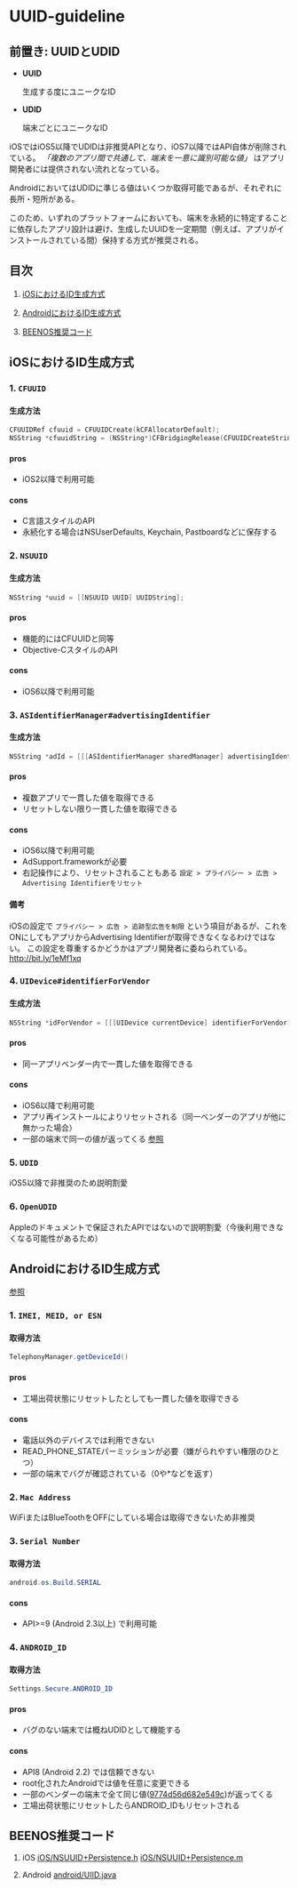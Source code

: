 UUID-guideline
==============

## 前置き: UUIDとUDID
  - **UUID**

    生成する度にユニークなID

  - **UDID**

    端末ごとにユニークなID


iOSではiOS5以降でUDIDは非推奨APIとなり、iOS7以降ではAPI自体が削除されている。
*「複数のアプリ間で共通して、端末を一意に識別可能な値」* はアプリ開発者には提供されない流れとなっている。

AndroidにおいてはUDIDに準じる値はいくつか取得可能であるが、それぞれに長所・短所がある。

このため、いずれのプラットフォームにおいても、端末を永続的に特定することに依存したアプリ設計は避け、生成したUUIDを一定期間（例えば、アプリがインストールされている間）保持する方式が推奨される。

## 目次

1. [iOSにおけるID生成方式](#iOS)

2. [AndroidにおけるID生成方式](#android)

3. [BEENOS推奨コード](#beenos%E6%8E%A8%E5%A5%A8%E3%82%B3%E3%83%BC%E3%83%89)

## <a id="iOS">iOSにおけるID生成方式</a>


### 1. `CFUUID`

#### 生成方法

```objective-c
CFUUIDRef cfuuid = CFUUIDCreate(kCFAllocatorDefault);
NSString *cfuuidString = (NSString*)CFBridgingRelease(CFUUIDCreateString(kCFAllocatorDefault, cfuuid));
```

#### pros
  * iOS2以降で利用可能

#### cons
  * C言語スタイルのAPI
  * 永続化する場合はNSUserDefaults, Keychain, Pastboardなどに保存する


### 2. `NSUUID`

#### 生成方法

```objective-c
NSString *uuid = [[NSUUID UUID] UUIDString];
```

#### pros
  * 機能的にはCFUUIDと同等
  * Objective-CスタイルのAPI

#### cons
  * iOS6以降で利用可能


### 3. `ASIdentifierManager#advertisingIdentifier`

#### 生成方法

```objective-c
NSString *adId = [[[ASIdentifierManager sharedManager] advertisingIdentifier] UUIDString];
```

#### pros
  * 複数アプリで一貫した値を取得できる
  * リセットしない限り一貫した値を取得できる

#### cons
  * iOS6以降で利用可能
  * AdSupport.frameworkが必要
  * 右記操作により、リセットされることもある
    `設定 > プライバシー > 広告 > Advertising Identifierをリセット`

#### 備考
iOSの設定で
`プライバシー > 広告 > 追跡型広告を制限`
という項目があるが、これをONにしてもアプリからAdvertising Identifierが取得できなくなるわけではない。
この設定を尊重するかどうかはアプリ開発者に委ねられている。
http://bit.ly/1eMf1xq

### 4. `UIDevice#identifierForVendor`

#### 生成方法

```objective-c
NSString *idForVendor = [[[UIDevice currentDevice] identifierForVendor] UUIDString];
```

#### pros
  * 同一アプリベンダー内で一貫した値を取得できる

#### cons
  * iOS6以降で利用可能
  * アプリ再インストールによりリセットされる（同一ベンダーのアプリが他に無かった場合）
  * 一部の端末で同一の値が返ってくる [参照](http://stackoverflow.com/questions/12605257/the-advertisingidentifier-and-identifierforvendor-return-00000000-0000-0000-000)

### 5. `UDID`
  iOS5以降で非推奨のため説明割愛

### 6. `OpenUDID`
  Appleのドキュメントで保証されたAPIではないので説明割愛（今後利用できなくなる可能性があるため）


## <a id="android">AndroidにおけるID生成方式</a>

[参照](http://android-developers.blogspot.jp/2011/03/identifying-app-installations.html)

### 1. `IMEI, MEID, or ESN`

#### 取得方法

```java
TelephonyManager.getDeviceId()
```

#### pros
  * 工場出荷状態にリセットしたとしても一貫した値を取得できる

#### cons
  * 電話以外のデバイスでは利用できない
  * READ_PHONE_STATEパーミッションが必要（嫌がられやすい権限のひとつ）
  * 一部の端末でバグが確認されている（0や*などを返す）

### 2. `Mac Address`
WiFiまたはBlueToothをOFFにしている場合は取得できないため非推奨

### 3. `Serial Number`

#### 取得方法

```java
android.os.Build.SERIAL
```

#### cons
  * API>=9 (Android 2.3以上) で利用可能

### 4. `ANDROID_ID`

#### 取得方法

```java
Settings.Secure.ANDROID_ID
```

#### pros
  * バグのない端末では概ねUDIDとして機能する
#### cons
  * API8 (Android 2.2) では信頼できない
  * root化されたAndroidでは値を任意に変更できる
  * 一部のベンダーの端末で全て同じ値([9774d56d682e549c](http://www.google.com/search?sourceid=chrome&ie=UTF-8&q=9774d56d682e549c))が返ってくる
  * 工場出荷状態にリセットしたらANDROID_IDもリセットされる

## BEENOS推奨コード

  1. iOS
    [iOS/NSUUID+Persistence.h](iOS/NSUUID+Persistence.h)
    [iOS/NSUUID+Persistence.m](iOS/NSUUID+Persistence.m)

  2. Android
    [android/UIID.java](android/UIID.java)
